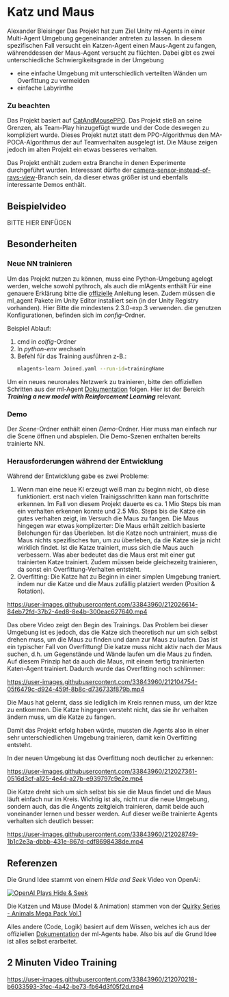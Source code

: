 # Katz und Maus
Alexander Bleisinger
Das Projekt hat zum Ziel Unity ml-Agents in einer Multi-Agent Umgebung gegeneinander antreten zu lassen.
In diesem spezifischen Fall versucht ein Katzen-Agent einen Maus-Agent zu fangen, währenddessen der Maus-Agent versucht zu flüchten.
Dabei gibt es zwei unterschiedliche Schwiergikeitsgrade in der Umgebung
- eine einfache Umgebung mit unterschiedlich verteilten Wänden um Overfittung zu vermeiden
- einfache Labyrinthe

### Zu beachten
Das Projekt basiert auf [CatAndMousePPO](https://github.com/pegasus0112/CatAndMousePPO). Das Projekt stieß an seine Grenzen, als Team-Play hinzugefügt wurde und der Code deswegen zu kompliziert wurde. Dieses Projekt nutzt statt dem PPO-Algorithmus den MA-POCA-Algorithmus der auf Teamverhalten ausgelegt ist. Die Mäuse zeigen jedoch im alten Projekt ein etwas besseres verhalten.

Das Projekt enthält zudem extra Branche in denen Experimente durchgeführt wurden. Interessant dürfte der [camera-sensor-instead-of-rays-view](https://github.com/pegasus0112/CatAndMouse--Unity-ml-Agents/tree/camera-sensor-instead-of-rays-view)-Branch sein, da dieser etwas größer ist und ebenfalls interessante Demos enthält.

## Beispielvideo

BITTE HIER EINFÜGEN

## Besonderheiten
### Neue NN trainieren
Um das Projekt nutzen zu können, muss eine Python-Umgebung agelegt werden, welche sowohl pythroch, als auch die mlAgents enthält
Für eine genauere Erklärung bitte die [offizielle](https://github.com/Unity-Technologies/ml-agents/blob/develop/docs/Installation.md) Anleitung lesen.
Zudem müssen die ml_agent Pakete im Unity Editor installiert sein (in der Unity Registry vorhanden). Hier Bitte die mindestens 2.3.0-exp.3 verwenden.
die genutzen Konfigurationen, befinden sich im *config*-Ordner.

Beispiel Ablauf:
1. cmd in *colfig*-Ordner
2. In *python-env* wechseln
3. Befehl für das Training ausführen z-B.: 
    ```sh
    mlagents-learn Joined.yaml --run-id=trainingName
    ```
Um ein neues neuronales Netzwerk zu trainieren, bitte den offiziellen Schritten aus der ml-Agent  [Dokumentation](https://github.com/Unity-Technologies/ml-agents/blob/develop/docs/Getting-Started.md) folgen.
Hier ist der Bereich ***Training a new model with Reinforcement Learning*** relevant.
### Demo
Der *Scene*-Ordner enthält einen *Demo*-Ordner. Hier muss man einfach nur die Scene öffnen und abspielen. Die Demo-Szenen enthalten bereits trainierte NN.

### Herausforderungen während der Entwicklung
Während der Entwicklung gabe es zwei Probleme:
1. Wenn man eine neue KI erzeugt weiß man zu beginn nicht, ob diese funktioniert. erst nach vielen Trainigsschritten kann man fortschritte erkennen. Im Fall von diesem Projekt dauerte es ca. 1 Mio Steps bis man ein verhalten erkennen konnte und 2.5 Mio. Steps bis die Katze ein gutes verhalten zeigt, im Versuch die Maus zu fangen. Die Maus hingegen war etwas komplizerter:
   Die Maus erhält zeitlich basierte Belohungen für das Überleben. Ist die Katze noch untrainiert, muss die Maus nichts spezifisches tun, um zu überleben, da die Katze sie ja nicht wirklich findet. Ist die Katze trainiert, muss sich die Maus auch verbessern. Was aber bedeutet das die Maus erst mit einer gut trainierten Katze trainiert. Zudem müssen beide gleichezeitg trainieren, da sonst ein Overfittung-Verhalten entsteht.
2. Overfitting:
   Die Katze hat zu Beginn in einer simplen Umgebung traniert. indem nur die Katze und die Maus zufällig platziert werden (Position & Rotation).
   

https://user-images.githubusercontent.com/33843960/212026614-84eb72fd-37b2-4ed8-8e4b-300eac627640.mp4


Das obere Video zeigt den Begin des Trainings. Das Problem bei dieser Umgebung ist es jedoch, das die Katze sich theoretisch nur um sich selbst drehen muss, um die Maus zu finden und dann zur Maus zu laufen. Das ist ein typischer Fall von Overfittung! Die katze muss nicht aktiv nach der Maus suchen, d.h. um Gegenstände und Wände laufen um die Maus zu finden.
Auf diesem Prinzip hat da auch die Maus, mit einem fertig traninierten Katen-Agent trainiert. Dadurch wurde das Overfitting noch schlimmer:


https://user-images.githubusercontent.com/33843960/212104754-05f6479c-d924-459f-8b8c-d736733f879b.mp4


Die Maus hat gelernt, dass sie lediglich im Kreis rennen muss, um der ktze zu entkommen. Die Katze hingegen versteht nicht, das sie ihr verhalten ändern muss, um die Katze zu fangen.

Damit das Projekt erfolg haben würde, mussten die Agents also in einer sehr unterschiedlichen Umgebung trainieren, damit kein Overfitting entsteht.

In der neuen Umgebung ist das Overfittung noch deutlicher zu erkennen:


https://user-images.githubusercontent.com/33843960/212027361-0516d3cf-a125-4e4d-a27b-e939797c9e2e.mp4


Die Katze dreht sich um sich selbst bis sie die Maus findet und die Maus läuft einfach nur im Kreis. 
Wichtig ist als, nicht nur die neue Umgebung, sondern auch, das die Angents zeitgleich trainieren, damit beide auch voneinander lernen und besser werden. Auf dieser weiße trainierte Agents verhalten sich deutlich besser: 


https://user-images.githubusercontent.com/33843960/212028749-1b1c2e3a-dbbb-431e-867d-cdf8698438de.mp4


## Referenzen
Die Grund Idee stammt von einem *Hide and Seek* Video von OpenAi:


[![OpenAI Plays Hide & Seek](http://img.youtube.com/vi/Lu56xVlZ40M/0.jpg)](http://www.youtube.com/watch?v=Lu56xVlZ40M "OpenAI Plays Hide and Seek…and Breaks The Game! 🤖")

Die Katzen und Mäuse (Model & Animation) stammen von der [Quirky Series - Animals Mega Pack Vol.1](https://assetstore.unity.com/packages/3d/characters/animals/quirky-series-animals-mega-pack-vol-1-137259)

Alles andere (Code, Logik) basiert auf dem Wissen, welches ich aus der offiziellen [Dokumentation](https://github.com/Unity-Technologies/ml-agents/tree/main/docs) der ml-Agents habe. Also bis auf die Grund Idee ist alles selbst erarbeitet.

## 2 Minuten Video Training


https://user-images.githubusercontent.com/33843960/212070218-b6033593-3fec-4a42-be73-fb64d3f05f2d.mp4


